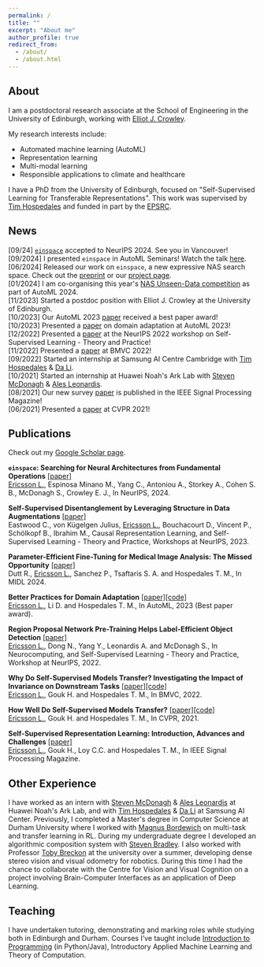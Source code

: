 ```yaml
---
permalink: /
title: ""
excerpt: "About me"
author_profile: true
redirect_from: 
  - /about/
  - /about.html
---
```


## About

I am a postdoctoral research associate at the School of Engineering in the University of Edinburgh, working with [Elliot J. Crowley](https://elliotjcrowley.github.io/).

My research interests include:
* Automated machine learning (AutoML)
* Representation learning
* Multi-modal learning
* Responsible applications to climate and healthcare

I have a PhD from the University of Edinburgh, focused on "Self-Supervised Learning for Transferable Representations". This work was supervised by [Tim Hospedales](http://homepages.inf.ed.ac.uk/thospeda/) and funded in part by the [EPSRC](https://epsrc.ukri.org/).

## News

[09/24] [`einspace`](https://linusericsson.github.io/einspace/index.html) accepted to NeurIPS 2024. See you in Vancouver!  
[09/2024] I presented `einspace` in AutoML Seminars! Watch the talk [here](https://www.youtube.com/watch?v=3XLcFWRPB2E&t=1s&ab_channel=AutoMLSeminars).  
[06/2024] Released our work on `einspace`, a new expressive NAS search space. Check out the [preprint](https://arxiv.org/abs/2405.20838) or our [project page](https://linusericsson.github.io/einspace/index.html).  
[01/2024] I am co-organising this year's [NAS Unseen-Data competition](https://www.nascompetition.com/) as part of AutoML 2024.  
[11/2023] Started a postdoc position with Elliot J. Crowley at the University of Edinburgh.  
[10/2023] Our AutoML 2023 [paper](https://arxiv.org/abs/2309.03879) received a best paper award!  
[10/2023] Presented a [paper](https://arxiv.org/abs/2309.03879) on domain adaptation at AutoML 2023!  
[12/2022] Presented a [paper](https://arxiv.org/abs/2211.09022) at the NeurIPS 2022 workshop on Self-Supervised Learning - Theory and Practice!  
[11/2022] Presented a [paper](https://arxiv.org/abs/2111.11398) at BMVC 2022!  
[09/2022] Started an internship at Samsung AI Centre Cambridge with [Tim Hospedales](http://homepages.inf.ed.ac.uk/thospeda/) & [Da Li](https://dali-dl.github.io/).  
[10/2021] Started an internship at Huawei Noah's Ark Lab with [Steven McDonagh](https://smcdonagh.github.io/) & [Ales Leonardis](https://www.cs.bham.ac.uk/~leonarda/).  
[08/2021] Our new survey [paper](https://arxiv.org/abs/2110.09327) is published in the IEEE Signal Processing Magazine!  
[06/2021] Presented a [paper](https://arxiv.org/abs/2011.13377) at CVPR 2021!  

## Publications

Check out my [Google Scholar page](https://scholar.google.com/citations?user=QRW9NN0AAAAJ).

**`einspace`: Searching for Neural Architectures from Fundamental Operations** [[paper]](https://arxiv.org/abs/2405.20838)  
<u>Ericsson L.</u>, Espinosa Minano M., Yang C., Antoniou A., Storkey A., Cohen S. B., McDonagh S., Crowley E. J., In NeurIPS, 2024.

**Self-Supervised Disentanglement by Leveraging Structure in Data Augmentations** [[paper]](https://arxiv.org/abs/2311.08815)  
Eastwood C., von Kügelgen Julius, <u>Ericsson L.</u>, Bouchacourt D., Vincent P., Schölkopf B., Ibrahim M., Causal Representation Learning, and Self-Supervised Learning - Theory and Practice, Workshops at NeurIPS, 2023.

**Parameter-Efficient Fine-Tuning for Medical Image Analysis: The Missed Opportunity** [[paper]](https://arxiv.org/abs/2305.08252)  
Dutt R., <u>Ericsson L.</u>, Sanchez P., Tsaftaris S. A. and Hospedales T. M., In MIDL 2024.

**Better Practices for Domain Adaptation** [[paper]](https://arxiv.org/abs/2309.03879)[[code]](https://github.com/linusericsson/better-da)  
<u>Ericsson L.</u>, Li D. and Hospedales T. M., In AutoML, 2023 (Best paper award).

**Region Proposal Network Pre-Training Helps Label-Efficient Object Detection** [[paper]](https://arxiv.org/abs/2211.09022)  
<u>Ericsson L.</u>, Dong N., Yang Y., Leonardis A. and McDonagh S., In Neurocomputing, and Self-Supervised Learning - Theory and Practice, Workshop at NeurIPS, 2022.

**Why Do Self-Supervised Models Transfer? Investigating the Impact of Invariance on Downstream Tasks** [[paper]](https://arxiv.org/abs/2111.11398)[[code]](https://github.com/linusericsson/ssl-invariances)  
<u>Ericsson L.</u>, Gouk H. and Hospedales T. M., In BMVC, 2022.

**How Well Do Self-Supervised Models Transfer?** [[paper]](https://arxiv.org/abs/2011.13377)[[code]](https://github.com/linusericsson/ssl-transfer)  
<u>Ericsson L.</u>, Gouk H. and Hospedales T. M., In CVPR, 2021.

**Self-Supervised Representation Learning: Introduction, Advances and Challenges** [[paper]](https://arxiv.org/abs/2110.09327)  
<u>Ericsson L.</u>, Gouk H., Loy C.C. and Hospedales T. M., In IEEE Signal Processing Magazine.

## Other Experience
I have worked as an intern with [Steven McDonagh](https://smcdonagh.github.io/) & [Ales Leonardis](https://www.cs.bham.ac.uk/~leonarda/) at Huawei Noah's Ark Lab, and with [Tim Hospedales](http://homepages.inf.ed.ac.uk/thospeda/) & [Da Li](https://dali-dl.github.io/) at Samsung AI Center. Previously, I completed a Master's degree in Computer Science at Durham University where I worked with [Magnus Bordewich](https://community.dur.ac.uk/m.j.r.bordewich/) on multi-task and transfer learning in RL. During my undergraduate degree I developed an algorithmic composition system with [Steven Bradley](https://www.durham.ac.uk/staff/s-p-bradley/). I also worked with Professor [Toby Breckon](http://breckon.eu/toby/) at the university over a summer, developing dense stereo vision and visual odometry for robotics. During this time I had the chance to collaborate with the Centre for Vision and Visual Cognition on a project involving Brain-Computer Interfaces as an application of Deep Learning.

## Teaching

I have undertaken tutoring, demonstrating and marking roles while studying both in Edinburgh and Durham.  Courses I’ve taught include [Introduction to Programming](https://github.com/DurhamIP) (in Python/Java), Introductory Applied Machine Learning and Theory of Computation.
